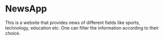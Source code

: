 # NewsApp
This is a website that provides news of different fields like sports, technology, education etc. One can filter the information according to their choice. 
